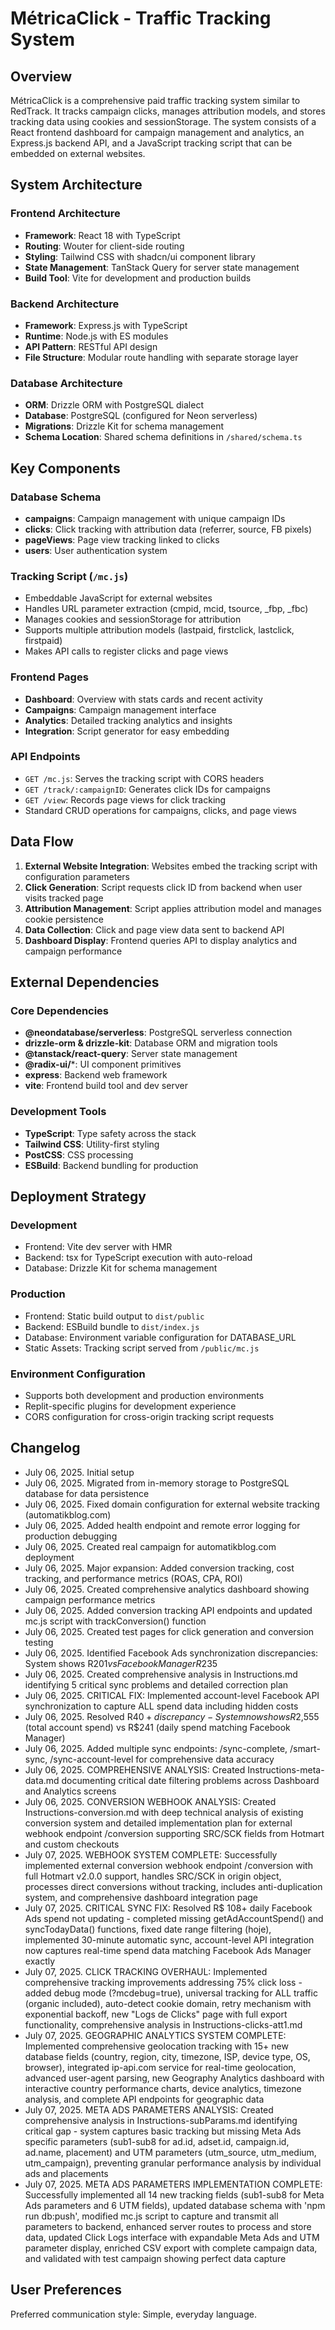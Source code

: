 # MétricaClick - Traffic Tracking System

## Overview

MétricaClick is a comprehensive paid traffic tracking system similar to RedTrack. It tracks campaign clicks, manages attribution models, and stores tracking data using cookies and sessionStorage. The system consists of a React frontend dashboard for campaign management and analytics, an Express.js backend API, and a JavaScript tracking script that can be embedded on external websites.

## System Architecture

### Frontend Architecture
- **Framework**: React 18 with TypeScript
- **Routing**: Wouter for client-side routing
- **Styling**: Tailwind CSS with shadcn/ui component library
- **State Management**: TanStack Query for server state management
- **Build Tool**: Vite for development and production builds

### Backend Architecture
- **Framework**: Express.js with TypeScript
- **Runtime**: Node.js with ES modules
- **API Pattern**: RESTful API design
- **File Structure**: Modular route handling with separate storage layer

### Database Architecture
- **ORM**: Drizzle ORM with PostgreSQL dialect
- **Database**: PostgreSQL (configured for Neon serverless)
- **Migrations**: Drizzle Kit for schema management
- **Schema Location**: Shared schema definitions in `/shared/schema.ts`

## Key Components

### Database Schema
- **campaigns**: Campaign management with unique campaign IDs
- **clicks**: Click tracking with attribution data (referrer, source, FB pixels)
- **pageViews**: Page view tracking linked to clicks
- **users**: User authentication system

### Tracking Script (`/mc.js`)
- Embeddable JavaScript for external websites
- Handles URL parameter extraction (cmpid, mcid, tsource, _fbp, _fbc)
- Manages cookies and sessionStorage for attribution
- Supports multiple attribution models (lastpaid, firstclick, lastclick, firstpaid)
- Makes API calls to register clicks and page views

### Frontend Pages
- **Dashboard**: Overview with stats cards and recent activity
- **Campaigns**: Campaign management interface
- **Analytics**: Detailed tracking analytics and insights
- **Integration**: Script generator for easy embedding

### API Endpoints
- `GET /mc.js`: Serves the tracking script with CORS headers
- `GET /track/:campaignID`: Generates click IDs for campaigns
- `GET /view`: Records page views for click tracking
- Standard CRUD operations for campaigns, clicks, and page views

## Data Flow

1. **External Website Integration**: Websites embed the tracking script with configuration parameters
2. **Click Generation**: Script requests click ID from backend when user visits tracked page
3. **Attribution Management**: Script applies attribution model and manages cookie persistence
4. **Data Collection**: Click and page view data sent to backend API
5. **Dashboard Display**: Frontend queries API to display analytics and campaign performance

## External Dependencies

### Core Dependencies
- **@neondatabase/serverless**: PostgreSQL serverless connection
- **drizzle-orm & drizzle-kit**: Database ORM and migration tools
- **@tanstack/react-query**: Server state management
- **@radix-ui/***: UI component primitives
- **express**: Backend web framework
- **vite**: Frontend build tool and dev server

### Development Tools
- **TypeScript**: Type safety across the stack
- **Tailwind CSS**: Utility-first styling
- **PostCSS**: CSS processing
- **ESBuild**: Backend bundling for production

## Deployment Strategy

### Development
- Frontend: Vite dev server with HMR
- Backend: tsx for TypeScript execution with auto-reload
- Database: Drizzle Kit for schema management

### Production
- Frontend: Static build output to `dist/public`
- Backend: ESBuild bundle to `dist/index.js`
- Database: Environment variable configuration for DATABASE_URL
- Static Assets: Tracking script served from `/public/mc.js`

### Environment Configuration
- Supports both development and production environments
- Replit-specific plugins for development experience
- CORS configuration for cross-origin tracking script requests

## Changelog
- July 06, 2025. Initial setup
- July 06, 2025. Migrated from in-memory storage to PostgreSQL database for data persistence
- July 06, 2025. Fixed domain configuration for external website tracking (automatikblog.com)
- July 06, 2025. Added health endpoint and remote error logging for production debugging
- July 06, 2025. Created real campaign for automatikblog.com deployment
- July 06, 2025. Major expansion: Added conversion tracking, cost tracking, and performance metrics (ROAS, CPA, ROI)
- July 06, 2025. Created comprehensive analytics dashboard showing campaign performance metrics
- July 06, 2025. Added conversion tracking API endpoints and updated mc.js script with trackConversion() function
- July 06, 2025. Created test pages for click generation and conversion testing
- July 06, 2025. Identified Facebook Ads synchronization discrepancies: System shows R$201 vs Facebook Manager R$235
- July 06, 2025. Created comprehensive analysis in Instructions.md identifying 5 critical sync problems and detailed correction plan
- July 06, 2025. CRITICAL FIX: Implemented account-level Facebook API synchronization to capture ALL spend data including hidden costs
- July 06, 2025. Resolved R$40+ discrepancy - System now shows R$2,555 (total account spend) vs R$241 (daily spend matching Facebook Manager)
- July 06, 2025. Added multiple sync endpoints: /sync-complete, /smart-sync, /sync-account-level for comprehensive data accuracy
- July 06, 2025. COMPREHENSIVE ANALYSIS: Created Instructions-meta-data.md documenting critical date filtering problems across Dashboard and Analytics screens
- July 06, 2025. CONVERSION WEBHOOK ANALYSIS: Created Instructions-conversion.md with deep technical analysis of existing conversion system and detailed implementation plan for external webhook endpoint /conversion supporting SRC/SCK fields from Hotmart and custom checkouts
- July 07, 2025. WEBHOOK SYSTEM COMPLETE: Successfully implemented external conversion webhook endpoint /conversion with full Hotmart v2.0.0 support, handles SRC/SCK in origin object, processes direct conversions without tracking, includes anti-duplication system, and comprehensive dashboard integration page
- July 07, 2025. CRITICAL SYNC FIX: Resolved R$ 108+ daily Facebook Ads spend not updating - completed missing getAdAccountSpend() and syncTodayData() functions, fixed date range filtering (hoje), implemented 30-minute automatic sync, account-level API integration now captures real-time spend data matching Facebook Ads Manager exactly
- July 07, 2025. CLICK TRACKING OVERHAUL: Implemented comprehensive tracking improvements addressing 75% click loss - added debug mode (?mcdebug=true), universal tracking for ALL traffic (organic included), auto-detect cookie domain, retry mechanism with exponential backoff, new "Logs de Clicks" page with full export functionality, comprehensive analysis in Instructions-clicks-att1.md
- July 07, 2025. GEOGRAPHIC ANALYTICS SYSTEM COMPLETE: Implemented comprehensive geolocation tracking with 15+ new database fields (country, region, city, timezone, ISP, device type, OS, browser), integrated ip-api.com service for real-time geolocation, advanced user-agent parsing, new Geography Analytics dashboard with interactive country performance charts, device analytics, timezone analysis, and complete API endpoints for geographic data
- July 07, 2025. META ADS PARAMETERS ANALYSIS: Created comprehensive analysis in Instructions-subParams.md identifying critical gap - system captures basic tracking but missing Meta Ads specific parameters (sub1-sub8 for ad.id, adset.id, campaign.id, ad.name, placement) and UTM parameters (utm_source, utm_medium, utm_campaign), preventing granular performance analysis by individual ads and placements
- July 07, 2025. META ADS PARAMETERS IMPLEMENTATION COMPLETE: Successfully implemented all 14 new tracking fields (sub1-sub8 for Meta Ads parameters and 6 UTM fields), updated database schema with 'npm run db:push', modified mc.js script to capture and transmit all parameters to backend, enhanced server routes to process and store data, updated Click Logs interface with expandable Meta Ads and UTM parameter display, enriched CSV export with complete campaign data, and validated with test campaign showing perfect data capture

## User Preferences

Preferred communication style: Simple, everyday language.